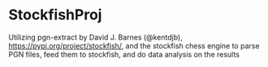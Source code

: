# StockfishProj
 Utilizing pgn-extract by David J. Barnes (@kentdjb), https://pypi.org/project/stockfish/, and the stockfish chess engine to parse PGN files, feed them to stockfish, and do data analysis on the results
